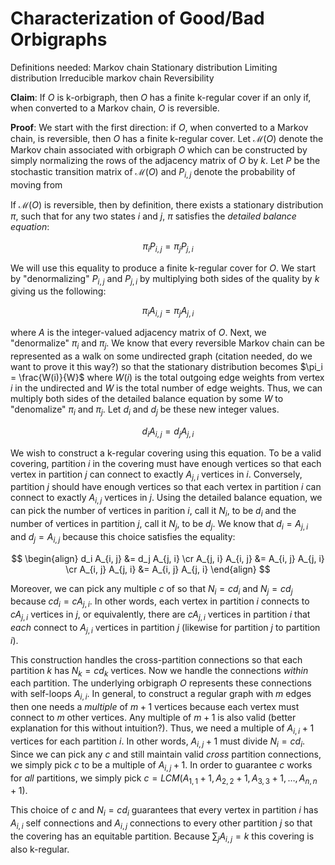 Characterization of Good/Bad Orbigraphs
=========================================================

Definitions needed:
Markov chain
Stationary distribution
Limiting distribution
Irreducible markov chain
Reversibility

**Claim**:
If $O$ is k-orbigraph, then $O$ has a finite k-regular cover if an only if, when converted to a Markov chain, $O$ is reversible.

**Proof**:
We start with the first direction: if $O$, when converted to a Markov chain, is reversible, then $O$ has a finite k-regular cover. Let $\mathcal{M}(O)$ denote the Markov chain associated with orbigraph $O$ which can be constructed by simply normalizing the rows of the adjacency matrix of $O$ by $k$. Let $P$ be the stochastic transition matrix of $\mathcal{M}(O)$ and $P_{i,j}$ denote the probability of moving from 

If $\mathcal{M}(O)$ is reversible, then by definition, there exists a stationary distribution $\pi$, such that for any two states $i$ and $j$, $\pi$ satisfies the $\textit{detailed balance equation}$:

$$
\pi_i P_{i, j} = \pi_j P_{j, i}
$$

We will use this equality to produce a finite k-regular cover for $O$. We start by "denormalizing" $P_{i,j}$ and $P_{j, i}$ by multiplying both sides of the quality by $k$ giving us the following:

$$
\pi_i A_{i, j} = \pi_j A_{j,i}
$$

where $A$ is the integer-valued adjacency matrix of $O$. Next, we "denormalize" $\pi_i$ and $\pi_j$. We know that every reversible Markov chain can be represented as a walk on some undirected graph (citation needed, do we want to prove it this way?) so that the stationary distribution becomes $\pi_i = \frac{W(i)}{W}$ where $W(i)$ is the total outgoing edge weights from vertex $i$ in the undirected and $W$ is the total number of edge weights. Thus, we can multiply both sides of the detailed balance equation by some $W$ to "denomalize" $\pi_i$ and $\pi_j$. Let $d_i$ and $d_j$ be these new integer values.

$$
d_i A_{i, j} = d_j A_{j, i}
$$

We wish to construct a k-regular covering using this equation. To be a valid covering, partition $i$ in the covering must have enough vertices so that each vertex in partition $j$ can connect to exactly $A_{j, i}$ vertices in $i$. Conversely, partition $j$ should have enough vertices so that each vertex in partition $i$ can connect to exactly $A_{i, j}$ vertices in $j$. Using the detailed balance equation, we can pick the number of vertices in parition $i$, call it $N_i$, to be $d_i$ and the number of vertices in partition $j$, call it $N_j$, to be $d_j$. We know that $d_i = A_{j,i}$ and $d_j = A_{i, j}$ because this choice satisfies the equality:

$$
\begin{align}
	d_i A_{i, j} 	  &= d_j A_{j, i} \cr
	A_{j, i} A_{i, j} &= A_{i, j} A_{j, i} \cr
	A_{i, j} A_{j, i} &= A_{i, j} A_{j, i}
\end{align}
$$

Moreover, we can pick any multiple $c$ of so that $N_i = c d_i$ and $N_j = c d_j$ because $c d_i = c A_{j, i}$. In other words, each vertex in partition $i$ connects to $c A_{j, i}$ vertices in $j$, or equivalently, there are $c A_{j, i}$ vertices in partition $i$ that $\textit{each}$ connect to $A_{j, i}$ vertices in partition $j$ (likewise for partition $j$ to partition $i$). 

This construction handles the cross-partition connections so that each partition $k$ has $N_k = c d_k$ vertices. Now we handle the connections $\textit{within}$ each partition. The underlying orbigraph $O$ represents these connections with self-loops $A_{i, i}$. In general, to construct a regular graph with $m$ edges then one needs a $\textit{multiple}$ of $m + 1$ vertices because each vertex must connect to $m$ other vertices. Any multiple of $m + 1$ is also valid (better explanation for this without intuition?). Thus, we need a multiple of $A_{i, i} + 1$ vertices for each partition $i$. In other words, $A_{i, j} + 1$ must divide $N_i = c d_i$. Since we can pick any $c$ and still maintain valid $\textit{cross}$ partition connections, we simply pick $c$ to be a multiple of $A_{i, j} + 1$. In order to guarantee $c$ works for $\textit{all}$ partitions, we simply pick $c = LCM(A_{1, 1} + 1, A_{2,2} + 1, A_{3,3} + 1, \ldots, A_{n,n} + 1)$.

This choice of $c$ and $N_i = c d_i$ guarantees that every vertex in partition $i$ has $A_{i, i}$ self connections and $A_{i, j}$ connections to every other partition $j$ so that the covering has an equitable partition. Because $\sum_{j} A_{i, j} = k$ this covering is also k-regular.